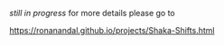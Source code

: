 *still in progress*
for more details please go to 

https://ronanandal.github.io/projects/Shaka-Shifts.html

